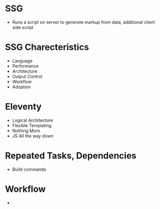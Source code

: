 # SSG
- Runs a script on server to generate markup from data, additional client side script

# SSG Charecteristics
- Language
- Performance
- Architecture
- Output Control
- Workflow
- Adoption

# Eleventy
- Logical Architecture
- Flexible Templating
- Nothing More
- JS All the way down

# Repeated Tasks, Dependencies
- Build commands
# Workflow
- 